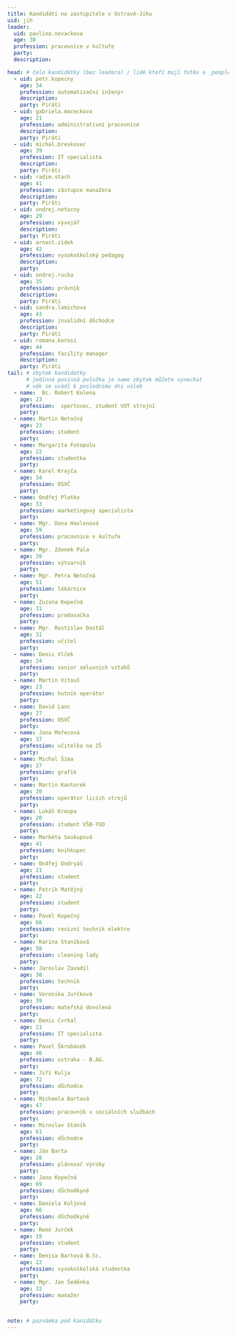 ```yaml
---
title: Kandidáti na zastupitele v Ostravě-Jihu
uid: jih
leader:
  uid: pavlina.novackova
  age: 30
  profession: pracovnice v kultuře
  party:
  description: 

head: # čelo kandidátky (bez leadera) / lidé kteří mají fotku a _people/jmeno.md
  - uid: petr.kopecny
    age: 34  
    profession: automatizační inženýr
    description: 
    party: Piráti
  - uid: gabriela.maceckova
    age: 21
    profession: administrativní pracovnice
    description: 
    party: Piráti
  - uid: michal.breskovec
    age: 39
    profession: IT specialista
    description: 
    party: Piráti
  - uid: radim.stach
    age: 41
    profession: zástupce manažera
    description: 
    party: Piráti
  - uid: ondrej.netocny
    age: 29
    profession: vývojář
    description: 
    party: Piráti
  - uid: arnost.zidek
    age: 42
    profession: vysokoškolský pedagog
    description: 
    party:
  - uid: ondrej.rucka
    age: 35
    profession: právník
    description: 
    party: Piráti
  - uid: sandra.lamichova
    age: 43
    profession: invalidní důchodce
    description: 
    party: Piráti
  - uid: romana.korosi
    age: 44
    profession: facility manager
    description: 
    party: Piráti
tail: # zbytek kandidatky
      # jedinná povinná položka je name zbytek můžete vynechat
      # věk se uvádí k poslednímu dni voleb
  - name:  Bc. Robert Kolena
    age: 23
    profession:  sportovec, student VUT strojní
    party:
  - name: Martin Netočný
    age: 23
    profession: student
    party:
  - name: Margarita Fotopulu
    age: 22
    profession: studentka
    party: 
  - name: Karel Krajča
    age: 34
    profession: OSVČ
    party: 
  - name: Ondřej Platko
    age: 33
    profession: marketingový specialista
    party: 
  - name: Mgr. Dana Havlenová
    age: 59
    profession: pracovnice v kultuře
    party: 
  - name: Mgr. Zdenek Pala
    age: 39
    profession: výtvarník
    party: 
  - name: Mgr. Petra Netočná
    age: 51
    profession: lékárnice
    party: 
  - name: Zuzana Kopečná
    age: 31
    profession: prodavačka
    party: 
  - name: Mgr. Rostislav Dostál
    age: 31
    profession: učitel
    party: 
  - name: Denis Vlček
    age: 24
    profession: senior smluvních vztahů
    party: 
  - name: Martin Vitouš
    age: 23
    profession: hutník operátor
    party: 
  - name: David Lanc
    age: 27
    profession: OSVČ
    party: 
  - name: Jana Mařecová
    age: 37
    profession: učitelka na ZŠ
    party: 
  - name: Michal Šíma
    age: 27
    profession: grafik
    party: 
  - name: Martin Kantorek
    age: 20
    profession: operátor licích strojů
    party: 
  - name: Lukáš Kroupa
    age: 20
    profession: student VŠB-TUO
    party: 
  - name: Markéta Soukupová
    age: 41
    profession: knihkupec
    party: 
  - name: Ondřej Ondryáš
    age: 21
    profession: student
    party: 
  - name: Patrik Matějný
    age: 22
    profession: student
    party: 
  - name: Pavel Kopečný
    age: 66
    profession: revizní technik elektro
    party: 
  - name: Karina Staníková
    age: 58
    profession: cleaning lady
    party: 
  - name: Jaroslav Zavadil
    age: 38
    profession: technik
    party: 
  - name: Veronika Jurčková
    age: 39
    profession: mateřská dovolená
    party: 
  - name: Denis Cvrkal
    age: 21
    profession: IT specialista
    party: 
  - name: Pavel Škrobánek
    age: 46
    profession: ostraha - B.AG.
    party: 
  - name: Jiří Kulja
    age: 72
    profession: důchodce
    party: 
  - name: Michaela Bartová
    age: 47
    profession: pracovník v sociálních službách
    party: 
  - name: Miroslav Staník
    age: 61
    profession: důchodce
    party: 
  - name: Ján Barta
    age: 28
    profession: plánovač výroby
    party: 
  - name: Jana Kopečná
    age: 69
    profession: důchodkyně
    party: 
  - name: Daniela Kuljová
    age: 66
    profession: důchodkyně
    party: 
  - name: René Jurček
    age: 19
    profession: student
    party: 
  - name: Denisa Bartová B.Sc.
    age: 22
    profession: vysokoškolská studentka
    party: 
  - name: Mgr. Jan Šeděnka
    age: 32
    profession: manažer
    party: 
 

note: # poznámka pod kanidátku
---
```


